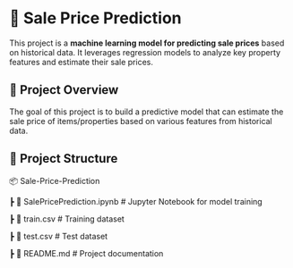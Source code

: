 # 🏡 Sale Price Prediction  

This project is a **machine learning model for predicting sale prices** based on historical data. It leverages regression models to analyze key property features and estimate their sale prices.

## 🚀 **Project Overview**  
The goal of this project is to build a predictive model that can estimate the sale price of items/properties based on various features from historical data.  

## 📂 **Project Structure**  

📦 Sale-Price-Prediction

┣ 📜 SalePricePrediction.ipynb # Jupyter Notebook for model training

┣ 📜 train.csv # Training dataset

┣ 📜 test.csv # Test dataset

┣ 📜 README.md # Project documentation

